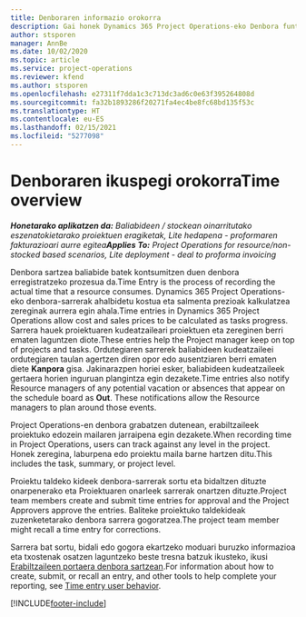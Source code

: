 ```yaml
---
title: Denboraren informazio orokorra
description: Gai honek Dynamics 365 Project Operations-eko Denbora funtzionalitateari buruzko informazioa eskaintzen du.
author: stsporen
manager: AnnBe
ms.date: 10/02/2020
ms.topic: article
ms.service: project-operations
ms.reviewer: kfend
ms.author: stsporen
ms.openlocfilehash: e27311f7dda1c3c713dc3ad6c0e63f395264808d
ms.sourcegitcommit: fa32b1893286f20271fa4ec4be8fc68bd135f53c
ms.translationtype: HT
ms.contentlocale: eu-ES
ms.lasthandoff: 02/15/2021
ms.locfileid: "5277098"
---
```

# <a name="time-overview"></a><span data-ttu-id="6b10d-103">Denboraren ikuspegi orokorra</span><span class="sxs-lookup"><span data-stu-id="6b10d-103">Time overview</span></span>

<span data-ttu-id="6b10d-104">_**Honetarako aplikatzen da:** Baliabideen / stockean oinarritutako eszenatokietarako proiektuen eragiketak, Lite hedapena - proformaren fakturazioari aurre egitea_</span><span class="sxs-lookup"><span data-stu-id="6b10d-104">_**Applies To:** Project Operations for resource/non-stocked based scenarios, Lite deployment - deal to proforma invoicing_</span></span>

<span data-ttu-id="6b10d-105">Denbora sartzea baliabide batek kontsumitzen duen denbora erregistratzeko prozesua da.</span><span class="sxs-lookup"><span data-stu-id="6b10d-105">Time Entry is the process of recording the actual time that a resource consumes.</span></span> <span data-ttu-id="6b10d-106">Dynamics 365 Project Operations-eko denbora-sarrerak ahalbidetu kostua eta salmenta prezioak kalkulatzea zereginak aurrera egin ahala.</span><span class="sxs-lookup"><span data-stu-id="6b10d-106">Time entries in Dynamics 365 Project Operations allow cost and sales prices to be calculated as tasks progress.</span></span> <span data-ttu-id="6b10d-107">Sarrera hauek proiektuaren kudeatzaileari proiektuen eta zereginen berri ematen laguntzen diote.</span><span class="sxs-lookup"><span data-stu-id="6b10d-107">These entries help the Project manager keep on top of projects and tasks.</span></span> <span data-ttu-id="6b10d-108">Ordutegiaren sarrerek baliabideen kudeatzaileei ordutegiaren taulan agertzen diren opor edo ausentziaren berri ematen diete **Kanpora** gisa. Jakinarazpen horiei esker, baliabideen kudeatzaileek gertaera horien inguruan plangintza egin dezakete.</span><span class="sxs-lookup"><span data-stu-id="6b10d-108">Time entries also notify Resource managers of any potential vacation or absences that appear on the schedule board as **Out**. These notifications allow the Resource managers to plan around those events.</span></span>

<span data-ttu-id="6b10d-109">Project Operations-en denbora grabatzen dutenean, erabiltzaileek proiektuko edozein mailaren jarraipena egin dezakete.</span><span class="sxs-lookup"><span data-stu-id="6b10d-109">When recording time in Project Operations, users can track against any level in the project.</span></span> <span data-ttu-id="6b10d-110">Honek zeregina, laburpena edo proiektu maila barne hartzen ditu.</span><span class="sxs-lookup"><span data-stu-id="6b10d-110">This includes the task, summary, or project level.</span></span>

<span data-ttu-id="6b10d-111">Proiektu taldeko kideek denbora-sarrerak sortu eta bidaltzen dituzte onarpenerako eta Proiektuaren onarleek sarrerak onartzen dituzte.</span><span class="sxs-lookup"><span data-stu-id="6b10d-111">Project team members create and submit time entries for approval and the Project Approvers approve the entries.</span></span> <span data-ttu-id="6b10d-112">Baliteke proiektuko taldekideak zuzenketetarako denbora sarrera gogoratzea.</span><span class="sxs-lookup"><span data-stu-id="6b10d-112">The project team member might recall a time entry for corrections.</span></span>

<span data-ttu-id="6b10d-113">Sarrera bat sortu, bidali edo gogora ekartzeko moduari buruzko informazioa eta txostenak osatzen laguntzeko beste tresna batzuk ikusteko, ikusi [Erabiltzaileen portaera denbora sartzean](ui-behavior-time.md).</span><span class="sxs-lookup"><span data-stu-id="6b10d-113">For information about how to create, submit, or recall an entry, and other tools to help complete your reporting, see [Time entry user behavior](ui-behavior-time.md).</span></span>



[!INCLUDE[footer-include](../includes/footer-banner.md)]